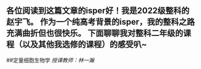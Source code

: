 各位阅读到这篇文章的isper好！我是2022级整科的赵宇飞。
作为一个纯高考背景的isper，我的整科之路充满曲折但也很快乐。
下面聊聊我对整科二年级的课程（以及其他我选修的课程）的感受叭~
------------
##定量细胞生物学
*授课教师：林一瀚*
